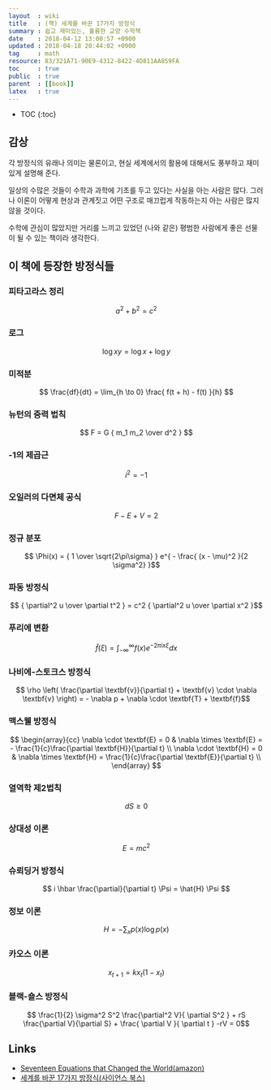 ```yaml
---
layout  : wiki
title   : (책) 세계를 바꾼 17가지 방정식
summary : 쉽고 재미있는, 훌륭한 교양 수학책
date    : 2018-04-12 13:00:57 +0900
updated : 2018-04-18 20:44:02 +0900
tag     : math
resource: 83/321A71-90E9-4312-8422-4D811AA859FA
toc     : true
public  : true
parent  : [[book]]
latex   : true
---
```

* TOC
{:toc}

## 감상

각 방정식의 유래나 의미는 물론이고, 현실 세계에서의 활용에 대해서도 풍부하고 재미있게 설명해 준다.

일상의 수많은 것들이 수학과 과학에 기초를 두고 있다는 사실을 아는 사람은 많다.
그러나 이론이 어떻게 현상과 관계짓고 어떤 구조로 매끄럽게 작동하는지 아는 사람은 많지 않을 것이다.

수학에 관심이 많았지만 거리를 느끼고 있었던 (나와 같은) 평범한 사람에게 좋은 선물이 될 수 있는 책이라 생각한다.



## 이 책에 등장한 방정식들

### 피타고라스 정리

$$ a^2 + b^2 = c^2 $$

### 로그

$$ \log xy = \log x + \log y $$

### 미적분

$$ \frac{df}{dt} = \lim_{h \to 0} \frac{ f(t + h) - f(t) }{h} $$

### 뉴턴의 중력 법칙

$$ F = G { m_1 m_2 \over d^2 } $$

### -1의 제곱근

$$ i^2 = -1 $$

### 오일러의 다면체 공식

$$ F - E + V = 2$$

### 정규 분포

$$ \Phi(x) = { 1 \over \sqrt{2\pi\sigma} } e^{ - \frac{ (x - \mu)^2 }{2 \sigma^2} }$$

### 파동 방정식

$$ { \partial^2 u \over \partial t^2 } = c^2 { \partial^2 u \over \partial x^2 }$$

### 푸리에 변환

$$ \hat{f}(\xi) = \int_{ - \infty}^{ \infty } f(x) e^{ -2 \pi i x \xi} dx $$


### 나비에-스토크스 방정식

$$ \rho \left( \frac{\partial \textbf{v}}{\partial t} + \textbf{v} \cdot \nabla \textbf{v} \right) = - \nabla p + \nabla \cdot \textbf{T} + \textbf{f}$$

### 맥스웰 방정식

$$
\begin{array}{cc}
\nabla \cdot \textbf{E} = 0     &   \nabla \times \textbf{E} = - \frac{1}{c}\frac{\partial \textbf{H}}{\partial t}  \\
\nabla \cdot \textbf{H} = 0     &   \nabla \times \textbf{H} =   \frac{1}{c}\frac{\partial \textbf{E}}{\partial t}  \\
\end{array}
$$

### 열역학 제2법칙

$$ dS \ge 0 $$

### 상대성 이론

$$ E = mc^2 $$

### 슈뢰딩거 방정식

$$
i \hbar \frac{\partial}{\partial t} \Psi = \hat{H} \Psi
$$

### 정보 이론

$$ H = - \sum_x p(x) \log p(x) $$

### 카오스 이론

$$ x_{t + 1} = kx_t (1 - x_t) $$

### 블랙-숄스 방정식

$$ \frac{1}{2} \sigma^2 S^2 \frac{\partial^2 V}{ \partial S^2 } + rS \frac{\partial V}{\partial S} + \frac{ \partial V }{ \partial t } -rV = 0$$

## Links

* [Seventeen Equations that Changed the World(amazon)](https://www.amazon.com/Seventeen-Equations-that-Changed-World-ebook/dp/B006UU2TBW )
* [세계를 바꾼 17가지 방정식(사이언스 북스)](http://sciencebooks.minumsa.com/book/852/ )

